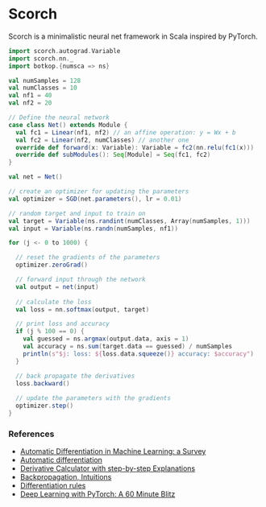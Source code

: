 Scorch
======
Scorch is a minimalistic neural net framework in Scala inspired by PyTorch.


```scala
import scorch.autograd.Variable
import scorch.nn._
import botkop.{numsca => ns}

val numSamples = 128
val numClasses = 10
val nf1 = 40
val nf2 = 20

// Define the neural network
case class Net() extends Module {
  val fc1 = Linear(nf1, nf2) // an affine operation: y = Wx + b
  val fc2 = Linear(nf2, numClasses) // another one
  override def forward(x: Variable): Variable = fc2(nn.relu(fc1(x)))
  override def subModules(): Seq[Module] = Seq(fc1, fc2)
}

val net = Net()

// create an optimizer for updating the parameters
val optimizer = SGD(net.parameters(), lr = 0.01)

// random target and input to train on
val target = Variable(ns.randint(numClasses, Array(numSamples, 1)))
val input = Variable(ns.randn(numSamples, nf1))

for (j <- 0 to 1000) {

  // reset the gradients of the parameters
  optimizer.zeroGrad()

  // forward input through the network
  val output = net(input)
  
  // calculate the loss
  val loss = nn.softmax(output, target)

  // print loss and accuracy
  if (j % 100 == 0) {
    val guessed = ns.argmax(output.data, axis = 1)
    val accuracy = ns.sum(target.data == guessed) / numSamples
    println(s"$j: loss: ${loss.data.squeeze()} accuracy: $accuracy")
  }

  // back propagate the derivatives
  loss.backward()
  
  // update the parameters with the gradients
  optimizer.step()
}
```

### References
- [Automatic Differentiation in Machine Learning: a Survey](https://arxiv.org/pdf/1502.05767.pdf)
- [Automatic differentiation](http://www.pvv.ntnu.no/~berland/resources/autodiff-triallecture.pdf)
- [Derivative Calculator with step-by-step Explanations](http://calculus-calculator.com/derivative/)
- [Backpropagation, Intuitions](http://cs231n.github.io/optimization-2/)
- [Differentiation rules](https://en.wikipedia.org/wiki/Differentiation_rules)
- [Deep Learning with PyTorch: A 60 Minute Blitz](http://pytorch.org/tutorials/beginner/deep_learning_60min_blitz.html)
